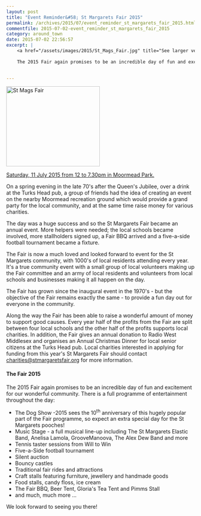 ```yaml
---
layout: post
title: "Event Reminder&#58; St Margarets Fair 2015"
permalink: /archives/2015/07/event_reminder_st_margarets_fair_2015.html
commentfile: 2015-07-02-event_reminder_st_margarets_fair_2015
category: around_town
date: 2015-07-02 22:56:57
excerpt: |
    <a href="/assets/images/2015/St_Mags_Fair.jpg" title="See larger version of - St Mags Fair"><img src="/assets/images/2015/St_Mags_Fair_thumb.jpg" width="150" height="128" alt="St Mags Fair" class="photo right" /></a>
    
    The 2015 Fair again promises to be an incredible day of fun and excitement for our wonderful community. There is a full programme of entertainment throughout the day.
    

---
```


<a href="/assets/images/2015/St_Mags_Fair.jpg" title="See larger version of - St Mags Fair"><img src="/assets/images/2015/St_Mags_Fair_thumb.jpg" width="250" height="214" alt="St Mags Fair" class="photo right" /></a>

[Saturday, 11 July 2015 from 12 to 7.30pm in Moormead Park.](https://stmargarets.london/event/fair/200705144924)

On a spring evening in the late 70's after the Queen's Jubilee, over a drink at the Turks Head pub, a group of friends had the idea of creating an event on the nearby Moormead recreation ground which would provide a grand party for the local community, and at the same time raise money for various charities.

The day was a huge success and so the St Margarets Fair became an annual event. More helpers were needed; the local schools became involved, more stallholders signed up, a Fair BBQ arrived and a five-a-side football tournament became a fixture.

The Fair is now a much loved and looked forward to event for the St Margarets community, with 1000's of local residents attending every year. It's a true community event with a small group of local volunteers making up the Fair committee and an army of local residents and volunteers from local schools and businesses making it all happen on the day.

The Fair has grown since the inaugural event in the 1970's - but the objective of the Fair remains exactly the same - to provide a fun day out for everyone in the community.

Along the way the Fair has been able to raise a wonderful amount of money to support good causes. Every year half of the profits from the Fair are split between four local schools and the other half of the profits supports local charities. In addition, the Fair gives an annual donation to Radio West Middlesex and organises an Annual Christmas Dinner for local senior citizens at the Turks Head pub. Local charities interested in applying for funding from this year's St Margarets Fair should contact <charities@stmargaretsfair.org> for more information.

#### The Fair 2015

The 2015 Fair again promises to be an incredible day of fun and excitement for our wonderful community. There is a full programme of entertainment throughout the day:

-   The Dog Show -2015 sees the 10<sup>th</sup> anniversary of this hugely popular part of the Fair programme, so expect an extra special day for the St Margarets pooches!
-   Music Stage - a full musical line-up including The St Margarets Elastic Band, Anelisa Lamola, GrooveManoova, The Alex Dew Band and more
-   Tennis taster sessions from Will to Win
-   Five-a-Side football tournament
-   Silent auction
-   Bouncy castles
-   Traditional fair rides and attractions
-   Craft stalls featuring furniture, jewellery and handmade goods
-   Food stalls, candy floss, ice cream
-   The Fair BBQ, Beer Tent, Gloria's Tea Tent and Pimms Stall
-   and much, much more ...

We look forward to seeing you there!
